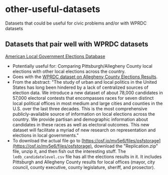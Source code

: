 # other-useful-datasets
Datasets that could be useful for civic problems and/or with WPRDC datasets

## Datasets that pair well with WPRDC datasets

[American Local Government Elections Database](https://osf.io/mv5e6/)
* Potentially useful for: Comparing Pittsburgh/Allegheny County local elections with other local elections across the country.
* Goes with the [WPRDC dataset on Allegheny County Elections Results](https://data.wprdc.org/dataset/election-results).
* From the abstract: "The study of urban and local politics in the United States has long been hindered by a lack of centralized sources of election data. We introduce a new dataset of about 78,000 candidates in 57,000 electoral contests that encompasses races for seven distinct local political offices in most medium and large cities and counties in the U.S. over the last three decades. This is the most comprehensive publicly-available source of information on local elections across the country. We provide partisan and demographic information about candidates in these races as well as electoral outcomes. This new dataset will facilitate a myriad of new research on representation and elections in local governments."
* To download the actual file go to [https://osf.io/mv5e6/files/osfstorage](https://osf.io/mv5e6/files/osfstorage), download the "Replication.zip" file, unzip it, and then fish out the interesting stuff. The `ledb_candidatelevel.csv` file has all the elections results in it. It includes Pittsburgh and Allegheny County results for local offices (mayor, city council, county executive, county legislature, sheriff, and prosector).
